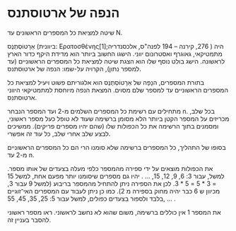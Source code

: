 # הנפה של ארטוסתנס
שיטה למציאת כל המספרים הראשונים עד N.

אֵרָטוֹסְתֶנֶס (ביוונית: Ερατοσθένης[1];‏ 276, קירנה – 194 לפנה"ס, אלכסנדריה) היה מתמטיקאי, גאוגרף ואסטרונום יווני. הישגו החשוב ביותר הוא מדידת היקף כדור הארץ לראשונה. הישג בולט נוסף שלו הוא הצגת שיטה למציאת כל המספרים הראשוניים (עד למספר נתון), הקרויה על-שמו: הנפה של ארטוסתנס.

בתורת המספרים, הנָפָה של אֵרָטוֹסְתֶנֶס הוא אלגוריתם פשוט ויעיל למציאת כל המספרים הראשוניים עד למספר שלם מסוים. המצאת הנפה מיוחסת למתמטיקאי היווני ארטוסתנס.

מתחילים עם רשימת כל המספרים השלמים מ-2 ועד המספר הנבחר n. בכל שלב, מכריזים על המספר הקטן ביותר הלא מסומן ברשימה שעוד לא טופל כעל מספר ראשוני, ומסמנים בתוך הרשימה את כל הכפולות שלו (שהם יהיו מספרים פריקים). ממשיכים לבצע שלב אחרי שלב, כל עוד זה אפשרי.

בסופו של התהליך, כל המספרים ברשימה שלא סומנו הרי הם כל המספרים הראשוניים מ-2 עד n.

את הכפולות מוצאים על ידי ספירה מהמספר כלפי מעלה בצעדים של אותו מספר. למשל, עבור 3: 6, 9, 12, 15, ... . יהיו גם מספרים שיסומנו יותר מפעם אחת, למשל 15 = 3 * 5 = 5 * 3. לכן את הספירה ניתן להתחיל מהמספר בריבוע (למשל 9 עבור 3, מכיוון ש 6 כבר יהיה מחוק בספירה מ 2). כמו כן ניתן לעבוד עם המספרים האי־זוגיים בלבד ולספור בצעדים כפולים, למשל עבור 5: 25, 35, 45, 55, ... .

את המספר 1 אין כוללים ברשימה, משום שהוא לא נחשב לראשוני. ראו מספר ראשוני להסבר בעניין זה.
